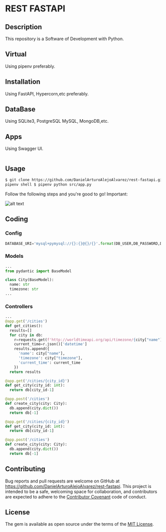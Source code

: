 # REST FASTAPI

## Description

This repository is a Software of Development with Python.

## Virtual

Using pipenv preferably.

## Installation

Using FastAPI, Hypercorn,etc preferably.

## DataBase

Using SQLite3, PostgreSQL MySQL, MongoDB,etc.

## Apps

Using Swagger UI.

```html

```

## Usage

```html
$ git clone https://github.com/DanielArturoAlejoAlvarez/rest-fastapi.git [NAME APP] $
pipenv shell $ pipenv python src/app.py
```

Follow the following steps and you're good to go! Important:

![alt text](https://i.stack.imgur.com/Jm4Fq.gif)

## Coding

### Config

```python
DATABASE_URI='mysql+pymysql://{}:{}@{}/{}'.format(DB_USER,DB_PASSWORD,DB_HOST,DB_NAME)
```



### Models

```python
...
from pydantic import BaseModel

class City(BaseModel):
  name: str
  timezone: str
...
```

### Controllers

```python
...
@app.get('/cities')
def get_cities():
  results=[]
  for city in db:
    r=requests.get(f'http://worldtimeapi.org/api/timezone/{city["name"]}/{city["timezone"]}')
    current_time=r.json()['datetime']
    results.append({
      'name': city["name"],
      'timezone': city["timezone"],
      'current_time': current_time
    })
  return results

@app.get('/cities/{city_id}')
def get_city(city_id: int):
  return db[city_id-1]

@app.post('/cities')
def create_city(city: City):
  db.append(city.dict())
  return db[-1]

@app.get('/cities/{city_id}')
def get_city(city_id: int):
  return db[city_id-1]

@app.post('/cities')
def create_city(city: City):
  db.append(city.dict())
  return db[-1]
```

## Contributing

Bug reports and pull requests are welcome on GitHub at https://github.com/DanielArturoAlejoAlvarez/rest-fastapi. This project is intended to be a safe, welcoming space for collaboration, and contributors are expected to adhere to the [Contributor Covenant](http://contributor-covenant.org) code of conduct.

## License

The gem is available as open source under the terms of the [MIT License](http://opensource.org/licenses/MIT).

```

```
